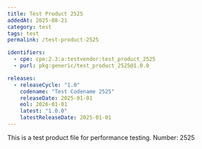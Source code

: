 ```yaml
---
title: Test Product 2525
addedAt: 2025-08-21
category: test
tags: test
permalink: /test-product-2525

identifiers:
  - cpe: cpe:2.3:a:testvendor:test_product_2525
  - purl: pkg:generic/test_product_2525@1.0.0

releases:
  - releaseCycle: "1.0"
    codename: "Test Codename 2525"
    releaseDate: 2025-01-01
    eol: 2026-01-01
    latest: "1.0.0"
    latestReleaseDate: 2025-01-01
---
```


This is a test product file for performance testing. Number: 2525
